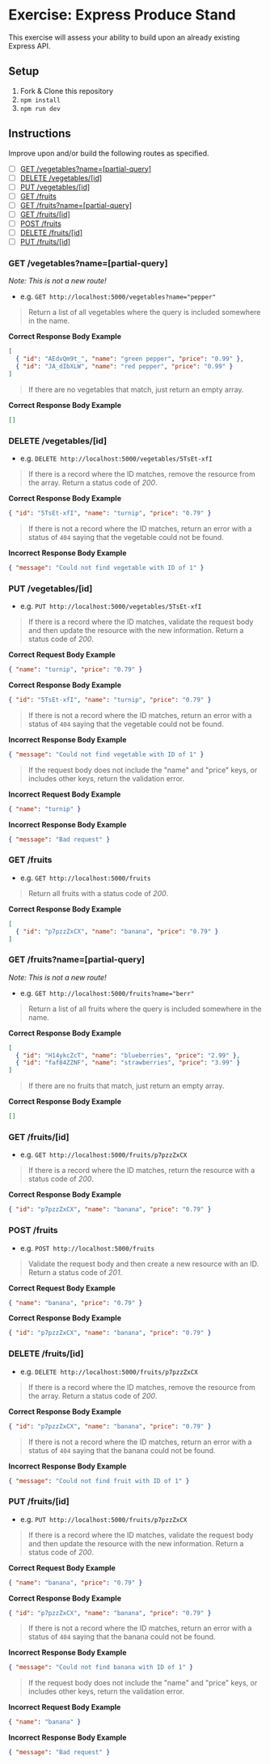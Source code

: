 # Exercise: Express Produce Stand

This exercise will assess your ability to build upon an already existing Express API.

## Setup

1. Fork & Clone this repository
1. `npm install`
1. `npm run dev`

## Instructions

Improve upon and/or build the following routes as specified.

- [ ] [GET /vegetables?name=[partial-query]](#get-vegetablesnamepartial-query)
- [ ] [DELETE /vegetables/[id]](#delete-vegetablesid)
- [ ] [PUT /vegetables/[id]](#put-vegetablesid)
- [ ] [GET /fruits](#get-fruits)
- [ ] [GET /fruits?name=[partial-query]](#get-fruitsnamepartial-query)
- [ ] [GET /fruits/[id]](#get-fruitsid)
- [ ] [POST /fruits](#post-fruitsid)
- [ ] [DELETE /fruits/[id]](#delete-fruitsid)
- [ ] [PUT /fruits/[id]](#put-fruitsid)

### GET /vegetables?name=[partial-query]

_Note: This is not a new route!_

* e.g. `GET http://localhost:5000/vegetables?name="pepper"`

> Return a list of all vegetables where the query is included somewhere in the name.

**Correct Response Body Example**
```json
[
  { "id": "AEdvQm9t_", "name": "green pepper", "price": "0.99" },
  { "id": "JA_dIbXLW", "name": "red pepper", "price": "0.99" }
]
```

> If there are no vegetables that match, just return an empty array.

**Correct Response Body Example**
```json
[]
```

### DELETE /vegetables/[id]

* e.g. `DELETE http://localhost:5000/vegetables/5TsEt-xfI`

> If there is a record where the ID matches, remove the resource from the array. Return a status code of *200*.

**Correct Response Body Example**
```json
{ "id": "5TsEt-xfI", "name": "turnip", "price": "0.79" }
```

> If there is not a record where the ID matches, return an error with a status of `404` saying that the vegetable could not be found.

**Incorrect Response Body Example**
```json
{ "message": "Could not find vegetable with ID of 1" }
```

### PUT /vegetables/[id]

* e.g. `PUT http://localhost:5000/vegetables/5TsEt-xfI`

> If there is a record where the ID matches, validate the request body and then update the resource with the new information. Return a status code of *200*.

**Correct Request Body Example**
```json
{ "name": "turnip", "price": "0.79" }
```

**Correct Response Body Example**
```json
{ "id": "5TsEt-xfI", "name": "turnip", "price": "0.79" }
```

> If there is not a record where the ID matches, return an error with a status of `404` saying that the vegetable could not be found.

**Incorrect Response Body Example**
```json
{ "message": "Could not find vegetable with ID of 1" }
```

> If the request body does not include the "name" and "price" keys, or includes other keys, return the validation error.

**Incorrect Request Body Example**
```json
{ "name": "turnip" }
```

**Incorrect Response Body Example**
```json
{ "message": "Bad request" }
```

### GET /fruits

* e.g. `GET http://localhost:5000/fruits`

> Return all fruits with a status code of *200*.

**Correct Response Body Example**
```json
[
  { "id": "p7pzzZxCX", "name": "banana", "price": "0.79" }
]
```

### GET /fruits?name=[partial-query]

_Note: This is not a new route!_

* e.g. `GET http://localhost:5000/fruits?name="berr"`

> Return a list of all fruits where the query is included somewhere in the name.

**Correct Response Body Example**
```json
[
  { "id": "H14ykcZcT", "name": "blueberries", "price": "2.99" },
  { "id": "faf84ZZNF", "name": "strawberries", "price": "3.99" }
]
```

> If there are no fruits that match, just return an empty array.

**Correct Response Body Example**
```json
[]
```

### GET /fruits/[id]

* e.g. `GET http://localhost:5000/fruits/p7pzzZxCX`

> If there is a record where the ID matches, return the resource with a status code of *200*.

**Correct Response Body Example**
```json
{ "id": "p7pzzZxCX", "name": "banana", "price": "0.79" }
```

### POST /fruits

* e.g. `POST http://localhost:5000/fruits`

> Validate the request body and then create a new resource with an ID. Return a status code of *201*.

**Correct Request Body Example**
```json
{ "name": "banana", "price": "0.79" }
```

**Correct Response Body Example**
```json
{ "id": "p7pzzZxCX", "name": "banana", "price": "0.79" }
```

### DELETE /fruits/[id]

* e.g. `DELETE http://localhost:5000/fruits/p7pzzZxCX`

> If there is a record where the ID matches, remove the resource from the array. Return a status code of *200*.

**Correct Response Body Example**
```json
{ "id": "p7pzzZxCX", "name": "banana", "price": "0.79" }
```

> If there is not a record where the ID matches, return an error with a status of `404` saying that the banana could not be found.

**Incorrect Response Body Example**
```json
{ "message": "Could not find fruit with ID of 1" }
```

### PUT /fruits/[id]

* e.g. `PUT http://localhost:5000/fruits/p7pzzZxCX`

> If there is a record where the ID matches, validate the request body and then update the resource with the new information. Return a status code of *200*.

**Correct Request Body Example**
```json
{ "name": "banana", "price": "0.79" }
```

**Correct Response Body Example**
```json
{ "id": "p7pzzZxCX", "name": "banana", "price": "0.79" }
```

> If there is not a record where the ID matches, return an error with a status of `404` saying that the banana could not be found.

**Incorrect Response Body Example**
```json
{ "message": "Could not find banana with ID of 1" }
```

> If the request body does not include the "name" and "price" keys, or includes other keys, return the validation error.

**Incorrect Request Body Example**
```json
{ "name": "banana" }
```

**Incorrect Response Body Example**
```json
{ "message": "Bad request" }
```